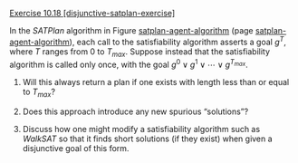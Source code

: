 [Exercise 10.18 \[disjunctive-satplan-exercise\]](ex_18/)

In the $SATPlan$ algorithm in
Figure [satplan-agent-algorithm](#/) (page [satplan-agent-algorithm](#/)),
each call to the satisfiability algorithm asserts a goal $g^T$, where
$T$ ranges from 0 to $T_{max}$. Suppose instead that the
satisfiability algorithm is called only once, with the goal
$g^0 \vee g^1 \vee \cdots \vee g^{T_{max}}$.

1.  Will this always return a plan if one exists with length less than
    or equal to $T_{max}$?

2.  Does this approach introduce any new spurious “solutions”?

3.  Discuss how one might modify a satisfiability algorithm such as $WalkSAT$ so
    that it finds short solutions (if they exist) when given a
    disjunctive goal of this form.

